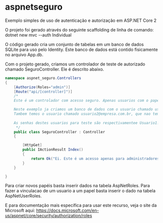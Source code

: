 # aspnetseguro
Exemplo simples de uso de autenticação e autorização em ASP.NET Core 2

O projeto foi gerado através do seguinte scaffolding de linha de comando:
dotnet new mvc --auth Individual

O código gerado cria um conjunto de tabelas em um banco de dados SQLite para uso pelo Identity.
Este banco de dados está contido fisicamente no arquivo App.db.

Com o projeto gerado, criamos um controlador de teste de autorizado chamado SeguroController. 
Ele é descrito abaixo.

```C#
namespace aspnet_seguro.Controllers
{
    [Authorize(Roles="admin")]
    [Route("api/[controller]")]
    /*
    Este é um controlador com acesso seguro. Apenas usuarios com o papel de administador podem acessar este recurso.

    Neste exemplo ja criamos um banco de dados com o usuario chamado usuario1@empresa.com.br, vinculado ao papel admin.
    Tambem temos o usuario chamado usuario2@empresa.com.br, que nao tem esta vinculacao.
    
    As senhas destes usuarios para teste são respectivamentee Usuario1! e Usuario2!
     */
    public class SeguroController : Controller
    {

        [HttpGet]
        public IActionResult Index()
        {
            return Ok("Ei. Este é um acesso apenas para administradores");
        }
    }

}
```

Para criar novos papéis basta inserir dados na tabela AspNetRoles.
Para fazer a vinculacao de um usuario a um papel basta inserir o dado na tabela AspNetUserRoles.

E para documentação mais específica para usar este recurso, veja o site da Microsoft aqui:
https://docs.microsoft.com/en-us/aspnet/core/security/authorization/roles



